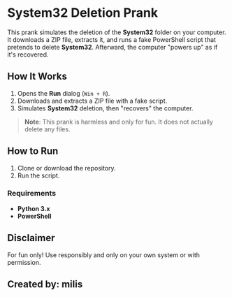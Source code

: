# System32 Deletion Prank

This prank simulates the deletion of the **System32** folder on your computer. It downloads a ZIP file, extracts it, and runs a fake PowerShell script that pretends to delete **System32**. Afterward, the computer "powers up" as if it's recovered.

## How It Works

1. Opens the **Run** dialog (`Win + R`).
2. Downloads and extracts a ZIP file with a fake script.
3. Simulates **System32** deletion, then "recovers" the computer.

> **Note**: This prank is harmless and only for fun. It does not actually delete any files.

## How to Run

1. Clone or download the repository.
2. Run the script.

### Requirements
- **Python 3.x**
- **PowerShell**

## Disclaimer

For fun only! Use responsibly and only on your own system or with permission.

## Created by: milis

